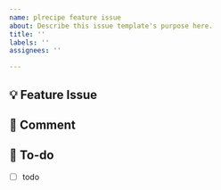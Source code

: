 ```yaml
---
name: plrecipe feature issue
about: Describe this issue template's purpose here.
title: ''
labels: ''
assignees: ''

---
```


## 💡 Feature Issue
<!-- 관련 이슈 기입해주세요. -->

## 📝 Comment
<!--이슈 설명 적어주세요. -->

## 🌿  To-do
<!-- 해야 할 일들을 적어주세요. -->
- [ ] todo
